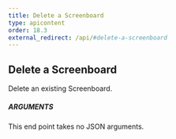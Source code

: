```yaml
---
title: Delete a Screenboard
type: apicontent
order: 18.3
external_redirect: /api/#delete-a-screenboard
---
```


## Delete a Screenboard
Delete an existing Screenboard.
##### ARGUMENTS
This end point takes no JSON arguments.




